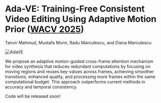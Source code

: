 # Ada-VE: Training-Free Consistent Video Editing Using Adaptive Motion Prior ([WACV 2025](https://arxiv.org/abs/2406.04873))
Tanvir Mahmud, Mustafa Munir, Radu Marculescu, and Diana Marculescu

![AdaVE](assets/adave.png)

We propose an adaptive motion-guided cross-frame attention mechanism for video synthesis that reduces redundant computations by focusing on moving regions and reuses key-values across frames, achieving smoother transitions, enhanced quality, and processing more frames within the same computational budget. This approach outperforms current methods in accuracy and temporal consistency.

Code will be released soon!
